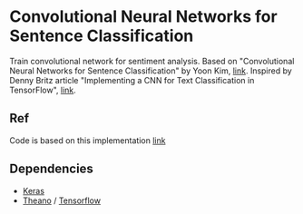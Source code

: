 # Convolutional Neural Networks for Sentence Classification

Train convolutional network for sentiment analysis. 
Based on "Convolutional Neural Networks for Sentence Classification" by Yoon Kim, [link](http://arxiv.org/pdf/1408.5882v2.pdf). Inspired by Denny Britz article "Implementing a CNN for Text Classification in TensorFlow", [link](http://www.wildml.com/2015/12/implementing-a-cnn-for-text-classification-in-tensorflow/). 

## Ref

Code is based on this implementation [link](https://github.com/alexander-rakhlin/CNN-for-Sentence-Classification-in-Keras)

## Dependencies

* [Keras](http://keras.io/) 
* [Theano](http://deeplearning.net/software/theano/install.html#install) / [Tensorflow](https://www.tensorflow.org/)